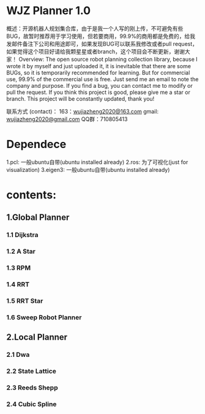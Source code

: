 # WJZ Planner 1.0
概述：开源机器人规划集合库，由于是我一个人写的刚上传，不可避免有些BUG，故暂时推荐用于学习使用，但若要商用，99.9%的商用都是免费的，给我发邮件备注下公司和用途即可，如果发现BUG可以联系我修改或者pull request，如果觉得这个项目好请给我颗星星或者branch，这个项目会不断更新，谢谢大家！
Overview: The open source robot planning collection library, because I wrote it by myself and just uploaded it, it is inevitable that there are some BUGs, so it is temporarily recommended for learning. But for commercial use, 99.9% of the commercial use is free. Just send me an email to note the company and purpose. If you find a bug, you can contact me to modify or pull the request. If you think this project is good, please give me a star or branch. This project will be constantly updated, thank you!

联系方式 (contact)：
163：wujiazheng2020@163.com
gmail: wujiazheng2020@gmail.com
QQ群：710805413
# Dependece
1.pcl: 一般ubuntu自带(ubuntu installed already)
2.ros: 为了可视化(just for visualization)
3.eigen3: 一般ubuntu自带(ubuntu installed already)

# contents:
## 1.Global Planner
### 1.1 Dijkstra
### 1.2 A Star
### 1.3 RPM
### 1.4 RRT
### 1.5 RRT Star
### 1.6 Sweep Robot Planner
## 2.Local Planner
### 2.1 Dwa
### 2.2 State Lattice
### 2.3 Reeds Shepp
### 2.4 Cubic Spline
